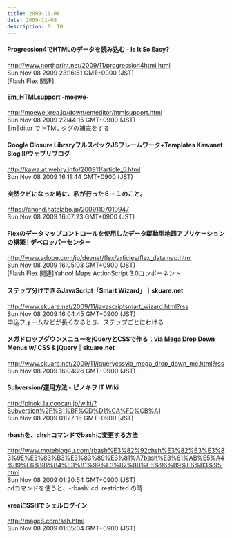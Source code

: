 ```yaml
---
title: 2009-11-08
date: 2009-11-08
description: B! 10
---
```


#### Progression4でHTMLのデータを読み込む - Is It So Easy?
http://www.northprint.net/2009/11/progression4html.html<br>
Sun Nov 08 2009 23:16:51 GMT+0900 (JST)<br>
[Flash Flex 関連]


#### Em_HTMLsupport -moewe- 
http://moewe.xrea.jp/down/emeditor/htmlsupport.html<br>
Sun Nov 08 2009 22:44:15 GMT+0900 (JST)<br>
EmEditor で HTML タグの補完をする


#### Google Closure LibraryフルスペックJSフレームワーク+Templates Kawanet Blog II/ウェブリブログ
http://kawa.at.webry.info/200911/article_5.html<br>
Sun Nov 08 2009 16:11:44 GMT+0900 (JST)<br>


#### 突然クビになった時に、私が行った６＋１のこと。
https://anond.hatelabo.jp/20091107010947<br>
Sun Nov 08 2009 16:07:23 GMT+0900 (JST)<br>


#### Flexのデータマップコントロールを使用したデータ駆動型地図アプリケーションの構築 | デベロッパーセンター
http://www.adobe.com/jp/devnet/flex/articles/flex_datamap.html<br>
Sun Nov 08 2009 16:05:03 GMT+0900 (JST)<br>
[Flash Flex 関連]Yahoo! Maps ActionScript 3.0コンポーネント


#### ステップ分けできるJavaScript「Smart Wizard」｜skuare.net
http://www.skuare.net/2009/11/javascriptsmart_wizard.html?rss<br>
Sun Nov 08 2009 16:04:45 GMT+0900 (JST)<br>
申込フォームなどが長くなるとき、ステップごとにわける


#### メガドロップダウンメニューをjQueryとCSSで作る：via Mega Drop Down Menus w/ CSS & jQuery｜skuare.net
http://www.skuare.net/2009/11/jquerycssvia_mega_drop_down_me.html?rss<br>
Sun Nov 08 2009 16:04:26 GMT+0900 (JST)<br>


#### Subversion/運用方法 - ピノキヲ IT Wiki
http://pinoki.la.coocan.jp/wiki/?Subversion%2F%B1%BF%CD%D1%CA%FD%CB%A1<br>
Sun Nov 08 2009 01:27:16 GMT+0900 (JST)<br>


#### rbashを、chshコマンドでbashに変更する方法
http://www.moteblog4u.com/rbash%E3%82%92chsh%E3%82%B3%E3%83%9E%E3%83%B3%E3%83%89%E3%81%A7bash%E3%81%AB%E5%A4%89%E6%9B%B4%E3%81%99%E3%82%8B%E6%96%B9%E6%B3%95.html<br>
Sun Nov 08 2009 01:20:54 GMT+0900 (JST)<br>
cdコマンドを使うと、-rbash: cd: restricted の時


#### xreaにSSHでシェルログイン
http://mage8.com/ssh.html<br>
Sun Nov 08 2009 01:05:04 GMT+0900 (JST)<br>


